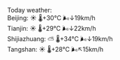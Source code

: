 Today weather:  
Beijing: ☀️   🌡️+30°C 🌬️↓19km/h  
Tianjin: ☀️   🌡️+29°C 🌬️↓22km/h  
Shijiazhuang: ⛅️  🌡️+34°C 🌬️↓19km/h  
Tangshan: ☀️   🌡️+28°C 🌬️↖15km/h  
